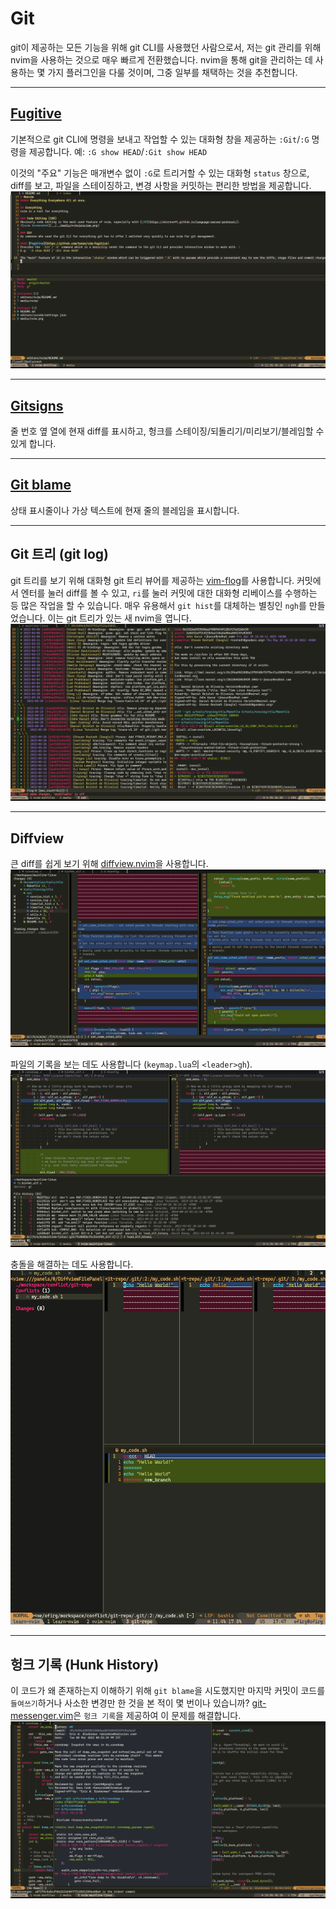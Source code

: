 # Git
git이 제공하는 모든 기능을 위해 git CLI를 사용했던 사람으로서, 저는 git 관리를 위해 nvim을 사용하는 것으로 매우 빠르게 전환했습니다. 
nvim을 통해 git을 관리하는 데 사용하는 몇 가지 플러그인을 다룰 것이며, 그중 일부를 채택하는 것을 추천합니다.

---

## [Fugitive](https://github.com/tpope/vim-fugitive)
기본적으로 git CLI에 명령을 보내고 작업할 수 있는 대화형 창을 제공하는 `:Git`/`:G` 명령을 제공합니다. 
예: `:G show HEAD`/`:Git show HEAD`

이것의 "주요" 기능은 매개변수 없이 `:G`로 트리거할 수 있는 대화형 `status` 창으로, diff를 보고, 파일을 스테이징하고, 변경 사항을 커밋하는 편리한 방법을 제공합니다.
![nvim 스크린샷](../media/fugitive.png)

---

## [Gitsigns](https://github.com/lewis6991/gitsigns.nvim)
줄 번호 옆 열에 현재 diff를 표시하고, 헝크를 스테이징/되돌리기/미리보기/블레임할 수 있게 합니다.

---

## [Git blame](https://github.com/f-person/git-blame.nvim)
상태 표시줄이나 가상 텍스트에 현재 줄의 블레임을 표시합니다.

---

## Git 트리 (git log)
git 트리를 보기 위해 대화형 git 트리 뷰어를 제공하는 [vim-flog](https://github.com/rbong/vim-flog)를 사용합니다. 
커밋에서 엔터를 눌러 diff를 볼 수 있고, `ri`를 눌러 커밋에 대한 대화형 리베이스를 수행하는 등 많은 작업을 할 수 있습니다. 
매우 유용해서 `git hist`를 대체하는 별칭인 `ngh`를 만들었습니다. 이는 git 트리가 있는 새 nvim을 엽니다.
![nvim 스크린샷](../media/flog.png)

---

## Diffview
큰 diff를 쉽게 보기 위해 [diffview.nvim](https://github.com/sindrets/diffview.nvim)을 사용합니다.
![nvim 스크린샷](../media/diffview_diff.png)

파일의 기록을 보는 데도 사용합니다 (`keymap.lua`의 `<leader>gh`).
![nvim 스크린샷](../media/diffview_hist.png)

충돌을 해결하는 데도 사용합니다.
![nvim 스크린샷](../media/conflict.png)

---

## 헝크 기록 (Hunk History)
이 코드가 왜 존재하는지 이해하기 위해 `git blame`을 시도했지만 마지막 커밋이 코드를 `들여쓰기`하거나 사소한 변경만 한 것을 본 적이 몇 번이나 있습니까? 
[git-messenger.vim](https://github.com/rhysd/git-messenger.vim)은 `헝크 기록`을 제공하여 이 문제를 해결합니다.
![nvim 스크린샷](../media/hunk_history.png)
